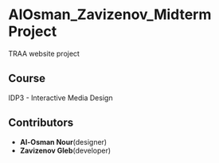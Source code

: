 # AlOsman_Zavizenov_Midterm Project

TRAA website project

## Course

IDP3 - Interactive Media Design

## Contributors

- **Al-Osman Nour**(designer)
- **Zavizenov Gleb**(developer)
